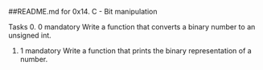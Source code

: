 ##README.md for 0x14. C - Bit manipulation


Tasks
0. 0
mandatory
Write a function that converts a binary number to an unsigned int.

1. 1
mandatory
Write a function that prints the binary representation of a number.
